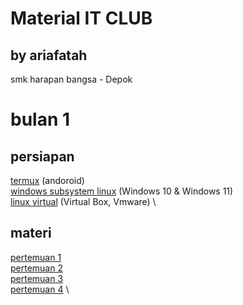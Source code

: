 # Material IT CLUB
## by ariafatah

smk harapan bangsa - Depok

# bulan 1
## persiapan
[termux](./alat/termux.md) (andoroid) \
[windows subsystem linux](./alat/wsl.md) (Windows 10 & Windows 11) \
[linux virtual](./alat/vm.md)  (Virtual Box, Vmware) \

## materi
[pertemuan 1](./P1/readme.md) \
[pertemuan 2](./p2/readme.md) \
[pertemuan 3](./p3/readme.md) \
[pertemuan 4](./p4/readme.md) \